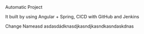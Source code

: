 Automatic Project

It built by using Angular + Spring, CICD with GitHub and Jenkins

Change Nameasd asdasdádknasdjkasndjkasndkasndaskdnas